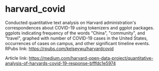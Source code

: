 # harvard_covid

Conducted quantitative text analysis on Harvard administration's correspondences about COVID-19 using tokenizers and ggplot packages. ggplots indicating frequency of the words "China",  "community", and "travel", graphed with number of COVID-19 cases in the United States, occurrences of cases on campus, and other significant timeline events. RPubs link: https://rpubs.com/kelseywu/harvardcovid

Article link: https://medium.com/harvard-open-data-project/quantitative-analysis-of-harvards-covid-19-response-bfffdc1e5974
